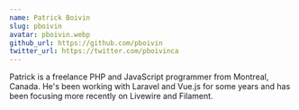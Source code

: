 ```yaml
---
name: Patrick Boivin
slug: pboivin
avatar: pboivin.webp
github_url: https://github.com/pboivin
twitter_url: https://twitter.com/pboivinca
---
```


Patrick is a freelance PHP and JavaScript programmer from Montreal, Canada. He's been working with Laravel and Vue.js for some years and has been focusing more recently on Livewire and Filament.
